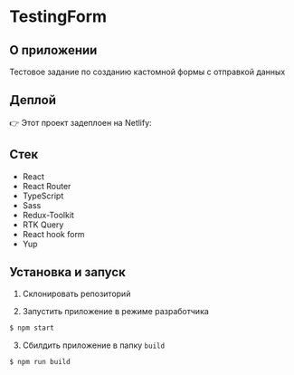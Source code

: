 # TestingForm

## О приложении

Тестовое задание по созданию кастомной формы с отправкой данных

## Деплой

👉 Этот проект задеплоен на Netlify:

## Стек

- React
- React Router
- TypeScript
- Sass
- Redux-Toolkit
- RTK Query
- React hook form
- Yup

## Установка и запуск

1. Склонировать репозиторий

2. Запустить приложение в режиме разработчика

```bash
$ npm start
```

3. Сбилдить приложение в папку `build`

```bash
$ npm run build
```
